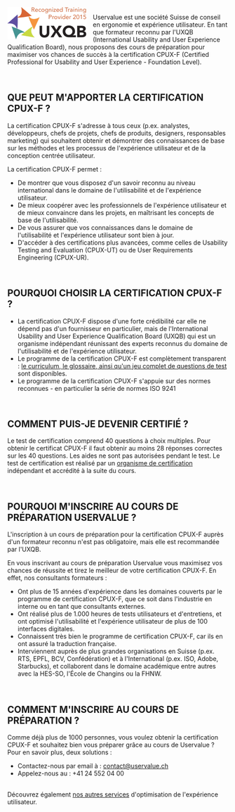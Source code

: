 <img align=left alt=uxqb src=/dist/img/resize/uxqb_0-180x73.png style=width:180px;float:left;height:73px;PADDING-RIGHT:15px width=180 height=73 />

Uservalue est une société Suisse de conseil en ergonomie et expérience utilisateur. En tant que formateur reconnu par l'UXQB (International Usability and User Experience Qualification Board), nous proposons des cours de préparation pour maximiser vos chances de succès à la certification CPUX-F (Certified Professional for Usability and User Experience - Foundation Level).

<br />

## QUE PEUT M'APPORTER LA CERTIFICATION CPUX-F ?
La certification CPUX-F s'adresse à tous ceux (p.ex. analystes, développeurs, chefs de projets, chefs de produits, designers, responsables marketing) qui souhaitent obtenir et démontrer des connaissances de base sur les méthodes et les processus de l'expérience utilisateur et de la conception centrée utilisateur.

La certification CPUX-F permet :

* De montrer que vous disposez d'un savoir reconnu au niveau international dans le domaine de l'utilisabilité et de l'expérience utilisateur.
* De mieux coopérer avec les professionnels de l'expérience utilisateur et de mieux convaincre dans les projets, en maîtrisant les concepts de base de l'utilisabilité.
* De vous assurer que vos connaissances dans le domaine de l'utilisabilité et l'expérience utilisateur sont bien à jour.
* D'accéder à des certifications plus avancées, comme celles de Usability Testing and Evaluation (CPUX-UT) ou de User Requirements Engineering (CPUX-UR).

<br />

## POURQUOI CHOISIR LA CERTIFICATION CPUX-F ?

* La certification CPUX-F dispose d'une forte crédibilité car elle ne dépend pas d'un fournisseur en particulier, mais de l'International Usability and User Experience Qualification Board (UXQB) qui est un organisme indépendant réunissant des experts reconnus du domaine de l'utilisabilité et de l'expérience utilisateur.
* Le programme de la certification CPUX-F est complètement transparent : <a href=http://uxqb.org/en/documents/ target=_blank>le curriculum, le glossaire, ainsi qu'un jeu complet de questions de test</a> sont disponibles.
* Le programme de la certification CPUX-F s'appuie sur des normes reconnues - en particulier la série de normes ISO 9241

<br />

## COMMENT PUIS-JE DEVENIR CERTIFIÉ ?
Le test de certification comprend 40 questions à choix multiples. Pour obtenir le certificat CPUX-F il faut obtenir au moins 28 réponses correctes sur les 40 questions. Les aides ne sont pas autorisées pendant le test. Le test de certification est réalisé par un <a href=http://uxqb.org/en/certification/taking-the-certification-test/ target=_blank>organisme de certification</a> indépendant et accrédité à la suite du cours.

<br />

## POURQUOI M'INSCRIRE AU COURS DE PRÉPARATION USERVALUE ?
L'inscription à un cours de préparation pour la certification CPUX-F auprès d'un formateur reconnu n'est pas obligatoire, mais elle est recommandée par l'UXQB.

En vous inscrivant au cours de préparation Uservalue vous maximisez vos chances de réussite et tirez le meilleur de votre certification CPUX-F. En effet, nos consultants formateurs :

* Ont plus de 15 années d'expérience dans les domaines couverts par le programme de certification CPUX-F, que ce soit dans l'industrie en interne ou en tant que consultants externes.
* Ont réalisé plus de 1.000 heures de tests utilisateurs et d'entretiens, et ont optimisé l'utilisabilité et l'expérience utilisateur de plus de 100 interfaces digitales.
* Connaissent très bien le programme de certification CPUX-F, car ils en ont assuré la traduction française.
* Interviennent auprès de plus grandes organisations en Suisse (p.ex. RTS, EPFL, BCV, Confédération) et à l'International (p.ex. ISO, Adobe, Starbucks), et collaborent dans le domaine académique entre autres avec la HES-SO, l'École de Changins ou la FHNW.

<br />

## COMMENT M'INSCRIRE AU COURS DE PRÉPARATION ?
Comme déjà plus de 1000 personnes, vous voulez obtenir la certification CPUX-F et souhaitez bien vous préparer grâce au cours de Uservalue ?
Pour en savoir plus, deux solutions :

* Contactez-nous par email à : <a href=mailto:contact@uservalue.ch>contact@uservalue.ch</a>
* Appelez-nous au : +41 24 552 04 00

<br />
<div class="sub-footer no-image">
Découvrez également <a href=index.html>nos autres services</a> d'optimisation de l'expérience utilisateur.
</div>